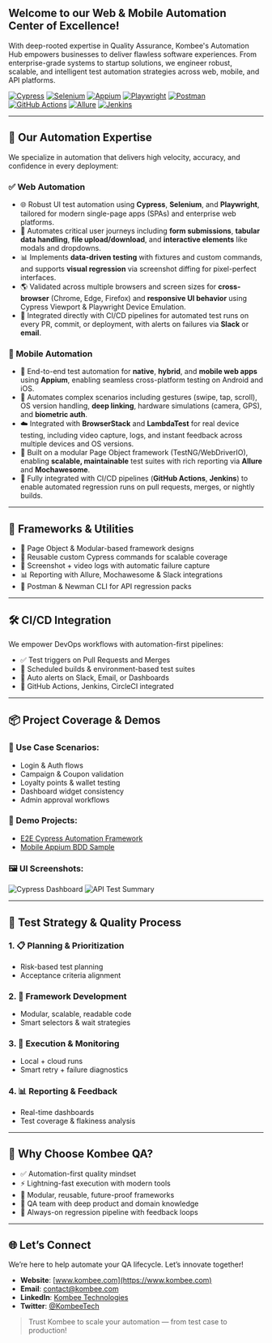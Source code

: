 
## Welcome to our Web & Mobile Automation Center of Excellence!

With deep-rooted expertise in Quality Assurance, Kombee's Automation Hub empowers businesses to deliver flawless software experiences. From enterprise-grade systems to startup solutions, we engineer robust, scalable, and intelligent test automation strategies across web, mobile, and API platforms.

[![Cypress](https://img.shields.io/badge/Cypress-17202C?style=for-the-badge&logo=cypress&logoColor=white)](https://www.cypress.io/)
[![Selenium](https://img.shields.io/badge/Selenium-43B02A?style=for-the-badge&logo=selenium&logoColor=white)](https://www.selenium.dev/)
[![Appium](https://img.shields.io/badge/Appium-000000?style=for-the-badge&logo=appium&logoColor=white)](https://appium.io/)
[![Playwright](https://img.shields.io/badge/Playwright-45BA63?style=for-the-badge&logo=playwright&logoColor=white)](https://playwright.dev/)
[![Postman](https://img.shields.io/badge/Postman-FF6C37?style=for-the-badge&logo=postman&logoColor=white)](https://www.postman.com/)
[![GitHub Actions](https://img.shields.io/badge/GitHub_Actions-2088FF?style=for-the-badge&logo=githubactions&logoColor=white)](https://docs.github.com/en/actions)
[![Allure](https://img.shields.io/badge/Allure-495057?style=for-the-badge&logo=allure&logoColor=white)](https://docs.qameta.io/allure/)
[![Jenkins](https://img.shields.io/badge/Jenkins-D24939?style=for-the-badge&logo=jenkins&logoColor=white)](https://www.jenkins.io/)

---

## 🚀 Our Automation Expertise

We specialize in automation that delivers high velocity, accuracy, and confidence in every deployment:

### ✅ Web Automation

- 🌐 Robust UI test automation using **Cypress**, **Selenium**, and **Playwright**, tailored for modern single-page apps (SPAs) and enterprise web platforms.
- 📝 Automates critical user journeys including **form submissions**, **tabular data handling**, **file upload/download**, and **interactive elements** like modals and dropdowns.
- 📊 Implements **data-driven testing** with fixtures and custom commands, and supports **visual regression** via screenshot diffing for pixel-perfect interfaces.
- 🌎 Validated across multiple browsers and screen sizes for **cross-browser** (Chrome, Edge, Firefox) and **responsive UI behavior** using Cypress Viewport & Playwright Device Emulation.
- 🔁 Integrated directly with CI/CD pipelines for automated test runs on every PR, commit, or deployment, with alerts on failures via **Slack** or **email**.


### 📱 Mobile Automation

- 🤖 End-to-end test automation for **native**, **hybrid**, and **mobile web apps** using **Appium**, enabling seamless cross-platform testing on Android and iOS.
- 🎯 Automates complex scenarios including gestures (swipe, tap, scroll), OS version handling, **deep linking**, hardware simulations (camera, GPS), and **biometric auth**.
- ☁️ Integrated with **BrowserStack** and **LambdaTest** for real device testing, including video capture, logs, and instant feedback across multiple devices and OS versions.
- 🧩 Built on a modular Page Object framework (TestNG/WebDriverIO), enabling **scalable, maintainable** test suites with rich reporting via **Allure** and **Mochawesome**.
- 🚀 Fully integrated with CI/CD pipelines (**GitHub Actions**, **Jenkins**) to enable automated regression runs on pull requests, merges, or nightly builds.

---
## 🧱 Frameworks & Utilities

- 🧩 Page Object & Modular-based framework designs
- 🧠 Reusable custom Cypress commands for scalable coverage
- 📸 Screenshot + video logs with automatic failure capture
- 📊 Reporting with Allure, Mochawesome & Slack integrations
- 🧪 Postman & Newman CLI for API regression packs

---

## 🛠 CI/CD Integration

We empower DevOps workflows with automation-first pipelines:

- ✅ Test triggers on Pull Requests and Merges
- 🔁 Scheduled builds & environment-based test suites
- 📩 Auto alerts on Slack, Email, or Dashboards
- 🔄 GitHub Actions, Jenkins, CircleCI integrated

---

## 📦 Project Coverage & Demos

### 🔹 Use Case Scenarios:
- Login & Auth flows
- Campaign & Coupon validation
- Loyalty points & wallet testing
- Dashboard widget consistency
- Admin approval workflows

### 🔸 Demo Projects:
- [E2E Cypress Automation Framework](https://github.com/KombeeTech/cypress-e2e)
- [Mobile Appium BDD Sample](https://github.com/KombeeTech/appium-bdd)

### 🖼️ UI Screenshots:
![Cypress Dashboard](automation_dashboard1.png)
![API Test Summary](automation_dashboard2.png)

---

## 🧪 Test Strategy & Quality Process

### 1. 📋 Planning & Prioritization
- Risk-based test planning
- Acceptance criteria alignment

### 2. 🔨 Framework Development
- Modular, scalable, readable code
- Smart selectors & wait strategies

### 3. 🚦 Execution & Monitoring
- Local + cloud runs
- Smart retry + failure diagnostics

### 4. 📊 Reporting & Feedback
- Real-time dashboards
- Test coverage & flakiness analysis

---

## 🌟 Why Choose Kombee QA?
- ✅ Automation-first quality mindset
- ⚡ Lightning-fast execution with modern tools
- 🧩 Modular, reusable, future-proof frameworks
- 🧠 QA team with deep product and domain knowledge
- 🔁 Always-on regression pipeline with feedback loops

---

## 🌐 Let’s Connect
We’re here to help automate your QA lifecycle. Let’s innovate together!

- **Website**: [www.kombee.com](https://www.kombee.com)
- **Email**: contact@kombee.com
- **LinkedIn**: [Kombee Technologies](https://in.linkedin.com/company/kombee-global)
- **Twitter**: [@KombeeTech](https://x.com/kombeeglobal)

> Trust Kombee to scale your automation — from test case to production!
